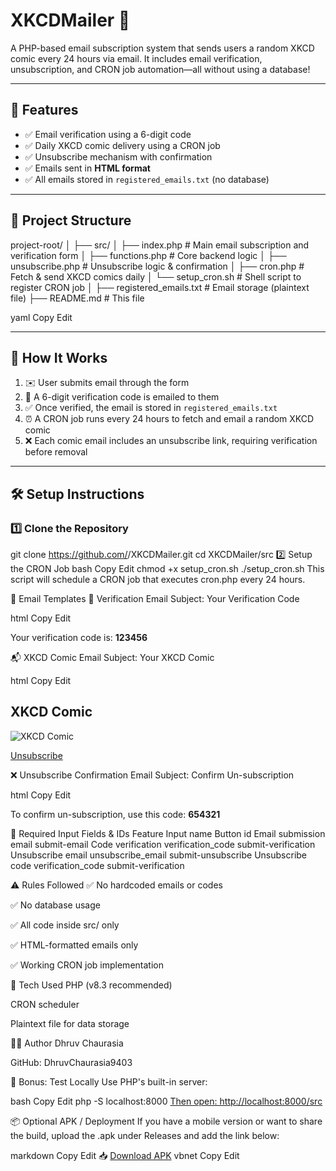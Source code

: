 # XKCDMailer 🎯

A PHP-based email subscription system that sends users a random XKCD comic every 24 hours via email. It includes email verification, unsubscription, and CRON job automation—all without using a database!

---

## 🚀 Features

- ✅ Email verification using a 6-digit code  
- ✅ Daily XKCD comic delivery using a CRON job  
- ✅ Unsubscribe mechanism with confirmation  
- ✅ Emails sent in **HTML format**  
- ✅ All emails stored in `registered_emails.txt` (no database)

---

## 📁 Project Structure

project-root/
│
├── src/
│ ├── index.php # Main email subscription and verification form
│ ├── functions.php # Core backend logic
│ ├── unsubscribe.php # Unsubscribe logic & confirmation
│ ├── cron.php # Fetch & send XKCD comics daily
│ └── setup_cron.sh # Shell script to register CRON job
│
├── registered_emails.txt # Email storage (plaintext file)
├── README.md # This file

yaml
Copy
Edit

---

## 🧠 How It Works

1. ✉️ User submits email through the form  
2. 🔐 A 6-digit verification code is emailed to them  
3. ✅ Once verified, the email is stored in `registered_emails.txt`  
4. ⏰ A CRON job runs every 24 hours to fetch and email a random XKCD comic  
5. ❌ Each comic email includes an unsubscribe link, requiring verification before removal

---

## 🛠 Setup Instructions

### 1️⃣ Clone the Repository


git clone https://github.com/<your-username>/XKCDMailer.git
cd XKCDMailer/src
2️⃣ Setup the CRON Job
bash
Copy
Edit
chmod +x setup_cron.sh
./setup_cron.sh
This script will schedule a CRON job that executes cron.php every 24 hours.

📩 Email Templates
🔐 Verification Email
Subject: Your Verification Code

html
Copy
Edit
<p>Your verification code is: <strong>123456</strong></p>
📬 XKCD Comic Email
Subject: Your XKCD Comic

html
Copy
Edit
<h2>XKCD Comic</h2>
<img src="image_url_here" alt="XKCD Comic">
<p><a href="#" id="unsubscribe-button">Unsubscribe</a></p>
❌ Unsubscribe Confirmation Email
Subject: Confirm Un-subscription

html
Copy
Edit
<p>To confirm un-subscription, use this code: <strong>654321</strong></p>
🧪 Required Input Fields & IDs
Feature	Input name	Button id
Email submission	email	submit-email
Code verification	verification_code	submit-verification
Unsubscribe email	unsubscribe_email	submit-unsubscribe
Unsubscribe code	verification_code	submit-verification

⚠️ Rules Followed
✅ No hardcoded emails or codes

✅ No database usage

✅ All code inside src/ only

✅ HTML-formatted emails only

✅ Working CRON job implementation

📌 Tech Used
PHP (v8.3 recommended)

CRON scheduler

Plaintext file for data storage

👨‍💻 Author
Dhruv Chaurasia

GitHub: DhruvChaurasia9403

📎 Bonus: Test Locally
Use PHP's built-in server:

bash
Copy
Edit
php -S localhost:8000
[Then open: http://localhost:8000/src](http://localhost/xkcd-DhruvChaurasia9403/src/)

📦 Optional APK / Deployment
If you have a mobile version or want to share the build, upload the .apk under Releases and add the link below:

markdown
Copy
Edit
📥 [Download APK](https://github.com/your-repo/releases/tag/v1.0.0)
vbnet
Copy
Edit
